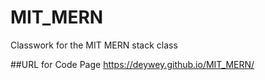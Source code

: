 # MIT_MERN
Classwork for the MIT MERN stack class

##URL for Code Page
https://deywey.github.io/MIT_MERN/

